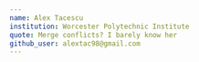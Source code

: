 ```yaml
---
name: Alex Tacescu
institution: Worcester Polytechnic Institute
quote: Merge conflicts? I barely know her
github_user: alextac98@gmail.com
---
```

